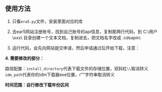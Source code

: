 ## 使用方法

1. 只看`era5.py`文件，安装里面对应的库

2. 去ear5网站注册账号，找到自己账号的api信息，复制那两行代码，到 C:\用户\xxx\ 目录创建一个文本文档，复制进去，把文档名字改成 .cdsapirc

3. 运行代码，会先向网站提交申请，然后申请通过后开始下载，注意：

**4. 需要修改的部分：**

路径配置：`install_directory`代表下载文件的存储位置，双斜杠`\\`取消转义
`idm_path`代表你的idm下载器exe位置，r""字符串取消转义


**时间范围：自行修改下载年份区间**